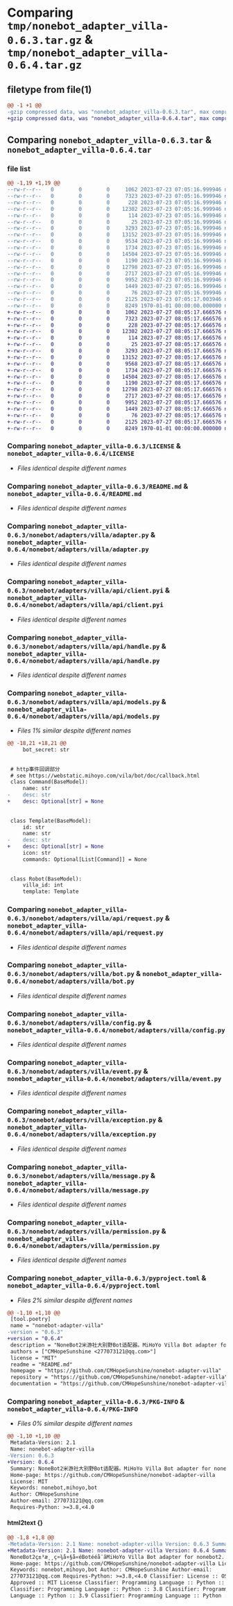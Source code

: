 # Comparing `tmp/nonebot_adapter_villa-0.6.3.tar.gz` & `tmp/nonebot_adapter_villa-0.6.4.tar.gz`

## filetype from file(1)

```diff
@@ -1 +1 @@
-gzip compressed data, was "nonebot_adapter_villa-0.6.3.tar", max compression
+gzip compressed data, was "nonebot_adapter_villa-0.6.4.tar", max compression
```

## Comparing `nonebot_adapter_villa-0.6.3.tar` & `nonebot_adapter_villa-0.6.4.tar`

### file list

```diff
@@ -1,19 +1,19 @@
--rw-r--r--   0        0        0     1062 2023-07-23 07:05:16.999946 nonebot_adapter_villa-0.6.3/LICENSE
--rw-r--r--   0        0        0     7323 2023-07-23 07:05:16.999946 nonebot_adapter_villa-0.6.3/README.md
--rw-r--r--   0        0        0      228 2023-07-23 07:05:16.999946 nonebot_adapter_villa-0.6.3/nonebot/adapters/villa/__init__.py
--rw-r--r--   0        0        0    12302 2023-07-23 07:05:16.999946 nonebot_adapter_villa-0.6.3/nonebot/adapters/villa/adapter.py
--rw-r--r--   0        0        0      114 2023-07-23 07:05:16.999946 nonebot_adapter_villa-0.6.3/nonebot/adapters/villa/api/__init__.py
--rw-r--r--   0        0        0       25 2023-07-23 07:05:16.999946 nonebot_adapter_villa-0.6.3/nonebot/adapters/villa/api/client.py
--rw-r--r--   0        0        0     3293 2023-07-23 07:05:16.999946 nonebot_adapter_villa-0.6.3/nonebot/adapters/villa/api/client.pyi
--rw-r--r--   0        0        0    13152 2023-07-23 07:05:16.999946 nonebot_adapter_villa-0.6.3/nonebot/adapters/villa/api/handle.py
--rw-r--r--   0        0        0     9534 2023-07-23 07:05:16.999946 nonebot_adapter_villa-0.6.3/nonebot/adapters/villa/api/models.py
--rw-r--r--   0        0        0     1734 2023-07-23 07:05:16.999946 nonebot_adapter_villa-0.6.3/nonebot/adapters/villa/api/request.py
--rw-r--r--   0        0        0    14504 2023-07-23 07:05:16.999946 nonebot_adapter_villa-0.6.3/nonebot/adapters/villa/bot.py
--rw-r--r--   0        0        0     1190 2023-07-23 07:05:16.999946 nonebot_adapter_villa-0.6.3/nonebot/adapters/villa/config.py
--rw-r--r--   0        0        0    12798 2023-07-23 07:05:16.999946 nonebot_adapter_villa-0.6.3/nonebot/adapters/villa/event.py
--rw-r--r--   0        0        0     2717 2023-07-23 07:05:16.999946 nonebot_adapter_villa-0.6.3/nonebot/adapters/villa/exception.py
--rw-r--r--   0        0        0     9952 2023-07-23 07:05:16.999946 nonebot_adapter_villa-0.6.3/nonebot/adapters/villa/message.py
--rw-r--r--   0        0        0     1449 2023-07-23 07:05:16.999946 nonebot_adapter_villa-0.6.3/nonebot/adapters/villa/permission.py
--rw-r--r--   0        0        0       76 2023-07-23 07:05:16.999946 nonebot_adapter_villa-0.6.3/nonebot/adapters/villa/utils.py
--rw-r--r--   0        0        0     2125 2023-07-23 07:05:17.003946 nonebot_adapter_villa-0.6.3/pyproject.toml
--rw-r--r--   0        0        0     8249 1970-01-01 00:00:00.000000 nonebot_adapter_villa-0.6.3/PKG-INFO
+-rw-r--r--   0        0        0     1062 2023-07-27 08:05:17.666576 nonebot_adapter_villa-0.6.4/LICENSE
+-rw-r--r--   0        0        0     7323 2023-07-27 08:05:17.666576 nonebot_adapter_villa-0.6.4/README.md
+-rw-r--r--   0        0        0      228 2023-07-27 08:05:17.666576 nonebot_adapter_villa-0.6.4/nonebot/adapters/villa/__init__.py
+-rw-r--r--   0        0        0    12302 2023-07-27 08:05:17.666576 nonebot_adapter_villa-0.6.4/nonebot/adapters/villa/adapter.py
+-rw-r--r--   0        0        0      114 2023-07-27 08:05:17.666576 nonebot_adapter_villa-0.6.4/nonebot/adapters/villa/api/__init__.py
+-rw-r--r--   0        0        0       25 2023-07-27 08:05:17.666576 nonebot_adapter_villa-0.6.4/nonebot/adapters/villa/api/client.py
+-rw-r--r--   0        0        0     3293 2023-07-27 08:05:17.666576 nonebot_adapter_villa-0.6.4/nonebot/adapters/villa/api/client.pyi
+-rw-r--r--   0        0        0    13152 2023-07-27 08:05:17.666576 nonebot_adapter_villa-0.6.4/nonebot/adapters/villa/api/handle.py
+-rw-r--r--   0        0        0     9568 2023-07-27 08:05:17.666576 nonebot_adapter_villa-0.6.4/nonebot/adapters/villa/api/models.py
+-rw-r--r--   0        0        0     1734 2023-07-27 08:05:17.666576 nonebot_adapter_villa-0.6.4/nonebot/adapters/villa/api/request.py
+-rw-r--r--   0        0        0    14504 2023-07-27 08:05:17.666576 nonebot_adapter_villa-0.6.4/nonebot/adapters/villa/bot.py
+-rw-r--r--   0        0        0     1190 2023-07-27 08:05:17.666576 nonebot_adapter_villa-0.6.4/nonebot/adapters/villa/config.py
+-rw-r--r--   0        0        0    12798 2023-07-27 08:05:17.666576 nonebot_adapter_villa-0.6.4/nonebot/adapters/villa/event.py
+-rw-r--r--   0        0        0     2717 2023-07-27 08:05:17.666576 nonebot_adapter_villa-0.6.4/nonebot/adapters/villa/exception.py
+-rw-r--r--   0        0        0     9952 2023-07-27 08:05:17.666576 nonebot_adapter_villa-0.6.4/nonebot/adapters/villa/message.py
+-rw-r--r--   0        0        0     1449 2023-07-27 08:05:17.666576 nonebot_adapter_villa-0.6.4/nonebot/adapters/villa/permission.py
+-rw-r--r--   0        0        0       76 2023-07-27 08:05:17.666576 nonebot_adapter_villa-0.6.4/nonebot/adapters/villa/utils.py
+-rw-r--r--   0        0        0     2125 2023-07-27 08:05:17.666576 nonebot_adapter_villa-0.6.4/pyproject.toml
+-rw-r--r--   0        0        0     8249 1970-01-01 00:00:00.000000 nonebot_adapter_villa-0.6.4/PKG-INFO
```

### Comparing `nonebot_adapter_villa-0.6.3/LICENSE` & `nonebot_adapter_villa-0.6.4/LICENSE`

 * *Files identical despite different names*

### Comparing `nonebot_adapter_villa-0.6.3/README.md` & `nonebot_adapter_villa-0.6.4/README.md`

 * *Files identical despite different names*

### Comparing `nonebot_adapter_villa-0.6.3/nonebot/adapters/villa/adapter.py` & `nonebot_adapter_villa-0.6.4/nonebot/adapters/villa/adapter.py`

 * *Files identical despite different names*

### Comparing `nonebot_adapter_villa-0.6.3/nonebot/adapters/villa/api/client.pyi` & `nonebot_adapter_villa-0.6.4/nonebot/adapters/villa/api/client.pyi`

 * *Files identical despite different names*

### Comparing `nonebot_adapter_villa-0.6.3/nonebot/adapters/villa/api/handle.py` & `nonebot_adapter_villa-0.6.4/nonebot/adapters/villa/api/handle.py`

 * *Files identical despite different names*

### Comparing `nonebot_adapter_villa-0.6.3/nonebot/adapters/villa/api/models.py` & `nonebot_adapter_villa-0.6.4/nonebot/adapters/villa/api/models.py`

 * *Files 1% similar despite different names*

```diff
@@ -18,21 +18,21 @@
     bot_secret: str
 
 
 # http事件回调部分
 # see https://webstatic.mihoyo.com/vila/bot/doc/callback.html
 class Command(BaseModel):
     name: str
-    desc: str
+    desc: Optional[str] = None
 
 
 class Template(BaseModel):
     id: str
     name: str
-    desc: str
+    desc: Optional[str] = None
     icon: str
     commands: Optional[List[Command]] = None
 
 
 class Robot(BaseModel):
     villa_id: int
     template: Template
```

### Comparing `nonebot_adapter_villa-0.6.3/nonebot/adapters/villa/api/request.py` & `nonebot_adapter_villa-0.6.4/nonebot/adapters/villa/api/request.py`

 * *Files identical despite different names*

### Comparing `nonebot_adapter_villa-0.6.3/nonebot/adapters/villa/bot.py` & `nonebot_adapter_villa-0.6.4/nonebot/adapters/villa/bot.py`

 * *Files identical despite different names*

### Comparing `nonebot_adapter_villa-0.6.3/nonebot/adapters/villa/config.py` & `nonebot_adapter_villa-0.6.4/nonebot/adapters/villa/config.py`

 * *Files identical despite different names*

### Comparing `nonebot_adapter_villa-0.6.3/nonebot/adapters/villa/event.py` & `nonebot_adapter_villa-0.6.4/nonebot/adapters/villa/event.py`

 * *Files identical despite different names*

### Comparing `nonebot_adapter_villa-0.6.3/nonebot/adapters/villa/exception.py` & `nonebot_adapter_villa-0.6.4/nonebot/adapters/villa/exception.py`

 * *Files identical despite different names*

### Comparing `nonebot_adapter_villa-0.6.3/nonebot/adapters/villa/message.py` & `nonebot_adapter_villa-0.6.4/nonebot/adapters/villa/message.py`

 * *Files identical despite different names*

### Comparing `nonebot_adapter_villa-0.6.3/nonebot/adapters/villa/permission.py` & `nonebot_adapter_villa-0.6.4/nonebot/adapters/villa/permission.py`

 * *Files identical despite different names*

### Comparing `nonebot_adapter_villa-0.6.3/pyproject.toml` & `nonebot_adapter_villa-0.6.4/pyproject.toml`

 * *Files 2% similar despite different names*

```diff
@@ -1,10 +1,10 @@
 [tool.poetry]
 name = "nonebot-adapter-villa"
-version = "0.6.3"
+version = "0.6.4"
 description = "NoneBot2米游社大别野Bot适配器。MiHoYo Villa Bot adapter for nonebot2."
 authors = ["CMHopeSunshine <277073121@qq.com>"]
 license = "MIT"
 readme = "README.md"
 homepage = "https://github.com/CMHopeSunshine/nonebot-adapter-villa"
 repository = "https://github.com/CMHopeSunshine/nonebot-adapter-villa"
 documentation = "https://github.com/CMHopeSunshine/nonebot-adapter-villa"
```

### Comparing `nonebot_adapter_villa-0.6.3/PKG-INFO` & `nonebot_adapter_villa-0.6.4/PKG-INFO`

 * *Files 0% similar despite different names*

```diff
@@ -1,10 +1,10 @@
 Metadata-Version: 2.1
 Name: nonebot-adapter-villa
-Version: 0.6.3
+Version: 0.6.4
 Summary: NoneBot2米游社大别野Bot适配器。MiHoYo Villa Bot adapter for nonebot2.
 Home-page: https://github.com/CMHopeSunshine/nonebot-adapter-villa
 License: MIT
 Keywords: nonebot,mihoyo,bot
 Author: CMHopeSunshine
 Author-email: 277073121@qq.com
 Requires-Python: >=3.8,<4.0
```

#### html2text {}

```diff
@@ -1,8 +1,8 @@
-Metadata-Version: 2.1 Name: nonebot-adapter-villa Version: 0.6.3 Summary:
+Metadata-Version: 2.1 Name: nonebot-adapter-villa Version: 0.6.4 Summary:
 NoneBot2ç±³æ¸¸ç¤¾å¤§å«éBotééå¨ãMiHoYo Villa Bot adapter for nonebot2.
 Home-page: https://github.com/CMHopeSunshine/nonebot-adapter-villa License: MIT
 Keywords: nonebot,mihoyo,bot Author: CMHopeSunshine Author-email:
 277073121@qq.com Requires-Python: >=3.8,<4.0 Classifier: License :: OSI
 Approved :: MIT License Classifier: Programming Language :: Python :: 3
 Classifier: Programming Language :: Python :: 3.8 Classifier: Programming
 Language :: Python :: 3.9 Classifier: Programming Language :: Python :: 3.10
```

